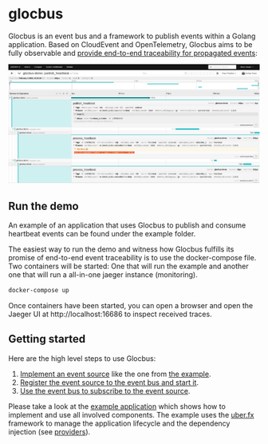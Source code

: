 # glocbus

Glocbus is an event bus and a framework to publish events within a Golang application. Based on CloudEvent and OpenTelemetry, Glocbus aims to be fully observable and [provide end-to-end traceability for propagated events](https://opentelemetry.io/docs/specs/semconv/cloudevents/cloudevents-spans/):

![image](./documentation/monitoring.png)

## Run the demo

An example of an application that uses Glocbus to publish and consume heartbeat events can be found under the example folder.

The easiest way to run the demo and witness how Glocbus fulfills its promise of end-to-end event traceability is to use the docker-compose file. Two containers will be started: One that will run the example and another one that will run a all-in-one jaeger instance (monitoring).

```bash
docker-compose up
```

Once containers have been started, you can open a browser and open the Jaeger UI at http://localhost:16686 to inspect received traces.

## Getting started

Here are the high level steps to use Glocbus:
1. [Implement an event source](./event_source_interface.go) like the one from [the example](./example/sources/heartbeat.go).
2. [Register the event source to the event bus and start it](./example/providers/heartbeat_source_provider.go).
3. [Use the event bus to subscribe to the event source](./example/subscribers/heartbeat.go).

Please take a look at the [example application](./example/main.go) which shows how to implement and use all involved components. The example uses the [uber.fx](https://uber-go.github.io/fx/) framework to manage the application lifecycle and the dependency injection (see [providers](./example/providers/event_bus_provider.go)).